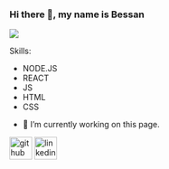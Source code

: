 ### Hi there 👋, my name is Bessan
![](https://cdn.al-ain.com/images/2018/5/23/127-134613-best-laptops-programmers_700x400.jpeg)


Skills:
* NODE.JS 
* REACT 
* JS 
* HTML 
* CSS

- 🔭 I’m currently working on this page. 


[<img src='https://cdn.jsdelivr.net/npm/simple-icons@3.0.1/icons/github.svg' alt='github' height='40'>](https://github.com/bessantomeh)  [<img src='https://cdn.jsdelivr.net/npm/simple-icons@3.0.1/icons/linkedin.svg' alt='linkedin' height='40'>](https://www.linkedin.com/in/bessan-tomeh-1a117a233/)  








